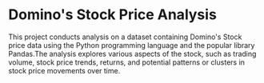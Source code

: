 <h1>Domino's Stock Price Analysis</h1>
<p>This project conducts analysis on a dataset containing Domino's Stock price data using the Python programming language and the popular library Pandas.The analysis explores various aspects of the stock, such as trading volume, stock price trends, returns, and potential patterns or clusters in stock price movements over time.</p>
